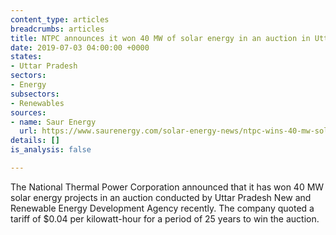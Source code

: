 ```yaml
---
content_type: articles
breadcrumbs: articles
title: NTPC announces it won 40 MW of solar energy in an auction in Uttar Pradesh
date: 2019-07-03 04:00:00 +0000
states:
- Uttar Pradesh
sectors:
- Energy
subsectors:
- Renewables
sources:
- name: Saur Energy
  url: https://www.saurenergy.com/solar-energy-news/ntpc-wins-40-mw-solar-capacity-uttar-pradesh
details: []
is_analysis: false

---
```

The National Thermal Power Corporation announced that it has won 40 MW solar energy projects in an auction conducted by Uttar Pradesh New and Renewable Energy Development Agency recently. The company quoted a tariff of $0.04 per kilowatt-hour for a period of 25 years to win the auction.